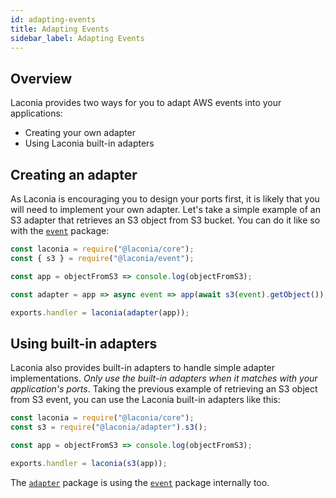```yaml
---
id: adapting-events
title: Adapting Events
sidebar_label: Adapting Events
---
```


## Overview

Laconia provides two ways for you to adapt AWS events into your applications:

- Creating your own adapter
- Using Laconia built-in adapters

## Creating an adapter

As Laconia is encouraging you to design your ports first, it is likely that you
will need to implement your own adapter. Let's take a simple example of an S3
adapter that retrieves an S3 object from S3 bucket. You can do it like so with
the [`event`](api/event.md) package:

```js
const laconia = require("@laconia/core");
const { s3 } = require("@laconia/event");

const app = objectFromS3 => console.log(objectFromS3);

const adapter = app => async event => app(await s3(event).getObject());

exports.handler = laconia(adapter(app));
```

## Using built-in adapters

Laconia also provides built-in adapters to handle simple adapter
implementations. _Only use the built-in adapters when it matches with your
application's ports_. Taking the previous example of retrieving an S3 object
from S3 event, you can use the Laconia built-in adapters like this:

```js
const laconia = require("@laconia/core");
const s3 = require("@laconia/adapter").s3();

const app = objectFromS3 => console.log(objectFromS3);

exports.handler = laconia(s3(app));
```

The [`adapter`](api/adapter.md) package is using the [`event`](api/event.md)
package internally too.
